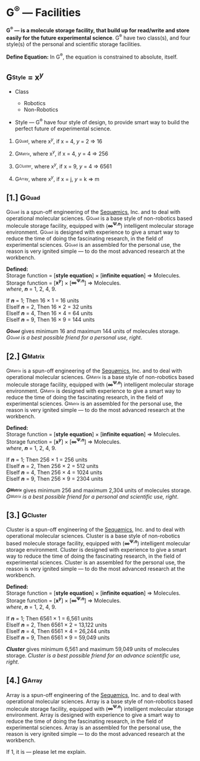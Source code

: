# G<sup>®</sup> — Facilities
<b>G<sup>®</sup> — is a molecule storage facility, that build up for read/write and store easily for the future experimental science</b>. G<sup>®</sup> have two class(s), and four style(s) of the personal and scientific storage facilities.

<b>Define Equation:</b> In G<sup>®</sup>, the equation is constrained to absolute, itself.

## G<sub><sup>Style</sup></sub> = x<sup><i>y</i></sup>

- Class
  - Robotics
  - Non-Robotics
 
- Style — G<sup>®</sup> have four style of design, to provide smart way to build the perfect future of experimental science.

1. G<sub><sup>Quad</sup></sub>, where x<sup><i>y</i></sup>, if x = 4, <i>y</i> = 2 => 16

2. G<sub><sup>Matrix</sup></sub>, where x<sup><i>y</i></sup>, if x = 4, <i>y</i> = 4 => 256

3. G<sub><sup>Cluster</sup></sub>, where x<sup><i>y</i></sup>, if x = 9, <i>y</i> = 4 => 6561

4. G<sub><sup>Array</sup></sub>, where x<sup><i>y</i></sup>, if x = j, <i>y</i> = k => m

## [1.] G<sub><sup>Quad</sup></sub>
G<sub><sup>Quad</sup></sub> is a spun-off engineering of the [Sequømics](http://sequomics.com/), Inc. and to deal with operational molecular sciences. G<sub><sup>Quad</sup></sub> is a base style of non-robotics based molecule storage facility, equipped with (<b>∞<sup>Ψ.<b><i>n</i></b></sup></b>) intelligent molecular storage environment. G<sub><sup>Quad</sup></sub> is designed with experience to give a smart way to reduce the time of doing the fascinating research, in the field of experimental sciences. G<sub><sup>Quad</sup></sub> is an assembled for the personal use, the reason is very ignited simple — to do the most advanced research at the workbench.

<b>Defined:</b></br>
Storage function = [<b>style equation</b>] × [<b>infinite equation</b>] => Molecules.</br>
Storage function = [<b>x<sup><i>y</i></sup></b>] × [<b>∞<sup>Ψ.<b><i>n</i></b></sup></b>] => Molecules.</br>
<i>where</i>, <b><i>n</i></b> = 1, 2, 4, 9.

If <b><i>n</i></b> = 1; Then 16 × 1 = 16 units</br>
ElseIf <b><i>n</i></b> = 2, Then 16 × 2 = 32 units</br>
ElseIf <b><i>n</i></b> = 4, Then 16 × 4 = 64 units</br>
ElseIf <b><i>n</i></b> = 9, Then 16 × 9 = 144 units</br>

<b><i>G<sub><sup>Quad</sup></sub></b></i> gives minimum 16 and maximum 144 units of molecules storage. <i>G<sub><sup>Quad</sup></sub> is a best possible friend for a personal use, right</i>.

## [2.] G<sub><sup>Matrix</sup></sub>
G<sub><sup>Matrix</sup></sub> is a spun-off engineering of the [Sequømics](http://sequomics.com/), Inc. and to deal with operational molecular sciences. G<sub><sup>Matrix</sup></sub> is a base style of non-robotics based molecule storage facility, equipped with (<b>∞<sup>Ψ.<b><i>n</i></b></sup></b>) intelligent molecular storage environment. G<sub><sup>Matrix</sup></sub> is designed with experience to give a smart way to reduce the time of doing the fascinating research, in the field of experimental sciences. G<sub><sup>Matrix</sup></sub> is an assembled for the personal use, the reason is very ignited simple — to do the most advanced research at the workbench.

<b>Defined:</b></br>
Storage function = [<b>style equation</b>] × [<b>infinite equation</b>] => Molecules.</br>
Storage function = [<b>x<sup><i>y</i></sup></b>] × [<b>∞<sup>Ψ.<b><i>n</i></b></sup></b>] => Molecules.</br>
<i>where</i>, <b><i>n</i></b> = 1, 2, 4, 9.

If <b><i>n</i></b> = 1; Then 256 × 1 = 256 units</br>
ElseIf <b><i>n</i></b> = 2, Then 256 × 2 = 512 units</br>
ElseIf <b><i>n</i></b> = 4, Then 256 × 4 = 1024 units</br>
ElseIf <b><i>n</i></b> = 9, Then 256 × 9 = 2304 units</br>

<b><i>G<sub><sup>Matrix</sup></sub></b></i> gives minimum 256 and maximum 2,304 units of molecules storage. <i>G<sub><sup>Matrix</sup></sub> is a best possible friend for a personal and scientific use, right</i>.

## [3.] G<sub><sup>Cluster</sup></sub>
Cluster is a spun-off engineering of the [Sequømics](http://sequomics.com/), Inc. and to deal with operational molecular sciences. Cluster is a base style of non-robotics based molecule storage facility, equipped with (<b>∞<sup>Ψ.<b><i>n</i></b></sup></b>) intelligent molecular storage environment. Cluster is designed with experience to give a smart way to reduce the time of doing the fascinating research, in the field of experimental sciences. Cluster is an assembled for the personal use, the reason is very ignited simple — to do the most advanced research at the workbench.

<b>Defined:</b></br>
Storage function = [<b>style equation</b>] × [<b>infinite equation</b>] => Molecules.</br>
Storage function = [<b>x<sup><i>y</i></sup></b>] × [<b>∞<sup>Ψ.<b><i>n</i></b></sup></b>] => Molecules.</br>
<i>where</i>, <b><i>n</i></b> = 1, 2, 4, 9.

If <b><i>n</i></b> = 1; Then 6561 × 1 = 6,561 units</br>
ElseIf <b><i>n</i></b> = 2, Then 6561 × 2 = 13,122 units</br>
ElseIf <b><i>n</i></b> = 4, Then 6561 × 4 = 26,244 units</br>
ElseIf <b><i>n</i></b> = 9, Then 6561 × 9 = 59,049 units</br>

<b><i>Cluster</b></i> gives minimum 6,561 and maximum 59,049 units of molecules storage. <i>Cluster is a best possible friend for an advance scientific use, right</i>.

## [4.] G<sub><sup>Array</sup></sub>
Array is a spun-off engineering of the [Sequømics](http://sequomics.com/), Inc. and to deal with operational molecular sciences. Array is a base style of non-robotics based molecule storage facility, equipped with (<b>∞<sup>Ψ.<b><i>n</i></b></sup></b>) intelligent molecular storage environment. Array is designed with experience to give a smart way to reduce the time of doing the fascinating research, in the field of experimental sciences. Array is an assembled for the personal use, the reason is very ignited simple — to do the most advanced research at the workbench.

If 1, it is — please let me explain.
